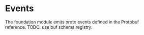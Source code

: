 <!--
order: 3
-->

# Events

The foundation module emits proto events defined in the Protobuf reference. TODO: use buf schema registry.
